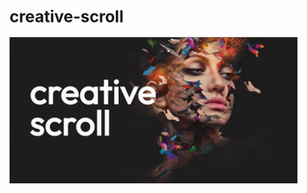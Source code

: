 # creative-scroll

![Welcome To Parallax](https://github.com/Ilya-Ogorodnikov/creative-scroll/blob/main/img/logo.png?raw=true)